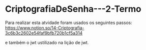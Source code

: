 # CriptografiaDeSenha---2-Termo
Para realizar esta atvidade foram usados os seguintes passos:
https://www.notion.so/14-Criptografia-3c6b3c2602e54faf9bfb720b1cf5a314

e também o jwt ustilizado na lição de jwt.
